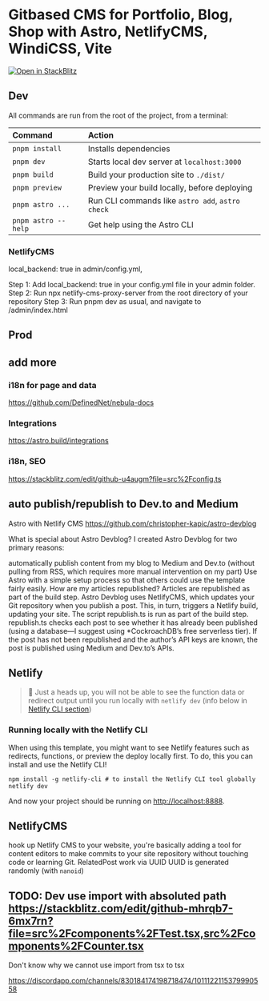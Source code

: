 # Gitbased CMS for Portfolio, Blog, Shop with Astro, NetlifyCMS, WindiCSS, Vite



[![Open in StackBlitz](https://developer.stackblitz.com/img/open_in_stackblitz.svg)](https://stackblitz.com/github/snowpackjs/astro/tree/latest/examples/starter)


## Dev

All commands are run from the root of the project, from a terminal:

| Command                | Action                                           |
| :--------------------- | :----------------------------------------------- |
| `pnpm install`         | Installs dependencies                            |
| `pnpm dev`          | Starts local dev server at `localhost:3000`      |
| `pnpm build`        | Build your production site to `./dist/`          |
| `pnpm preview`      | Preview your build locally, before deploying     |
| `pnpm astro ...`    | Run CLI commands like `astro add`, `astro check` |
| `pnpm astro --help` | Get help using the Astro CLI                     |




### NetlifyCMS

 local_backend: true in admin/config.yml, 

Step 1: Add local_backend: true in your config.yml file in your admin folder. 
Step 2: Run npx netlify-cms-proxy-server from the root directory of your repository
Step 3: Run pnpm dev as usual, and navigate to /admin/index.html

## Prod



## add more

### i18n for page and data

https://github.com/DefinedNet/nebula-docs

### Integrations

https://astro.build/integrations

### i18n, SEO

https://stackblitz.com/edit/github-u4augm?file=src%2Fconfig.ts


## auto publish/republish to Dev.to and Medium

Astro with Netlify CMS
https://github.com/christopher-kapic/astro-devblog

What is special about Astro Devblog?
I created Astro Devblog for two primary reasons:

automatically publish content from my blog to Medium and Dev.to (without pulling from RSS, which requires more manual intervention on my part)
Use Astro with a simple setup process so that others could use the template fairly easily.
How are my articles republished?
Articles are republished as part of the build step. Astro Devblog uses NetlifyCMS, which updates your Git repository when you publish a post. This, in turn, triggers a Netlify build, updating your site. The script republish.ts is run as part of the build step. republish.ts checks each post to see whether it has already been published (using a database—I suggest using *CockroachDB’s free serverless tier). If the post has not been republished and the author’s API keys are known, the post is published using Medium and Dev.to’s APIs.


## Netlify

> 🧠 Just a heads up, you will not be able to see the function data or redirect output until you run locally with `netlify dev` (info below in [Netlify CLI section](#running-locally-with-the-netlify-cli))

### Running locally with the Netlify CLI

When using this template, you might want to see Netlify features such as redirects, functions, or preview the deploy locally first. To do, this you can install and use the Netlify CLI!

```
npm install -g netlify-cli # to install the Netlify CLI tool globally
netlify dev
```

And now your project should be running on <http://localhost:8888>.



## NetlifyCMS

hook up Netlify CMS to your website, you're basically adding a tool for content editors to make commits to your site repository without touching code or learning Git.
RelatedPost work via UUID
UUID is generated randomly (with `nanoid`)


## TODO: Dev use import with absoluted path https://stackblitz.com/edit/github-mhrqb7-6mx7rn?file=src%2Fcomponents%2FTest.tsx,src%2Fcomponents%2FCounter.tsx

Don't know why we cannot use import from tsx to tsx

https://discordapp.com/channels/830184174198718474/1011122115379990558